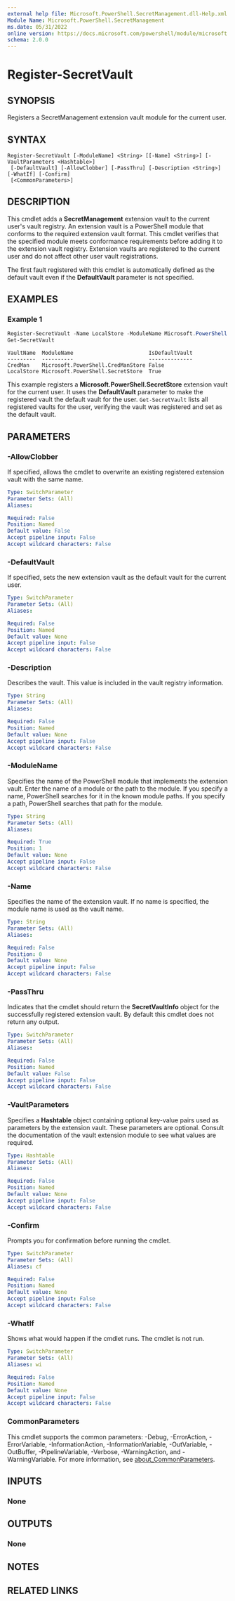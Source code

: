 ```yaml
---
external help file: Microsoft.PowerShell.SecretManagement.dll-Help.xml
Module Name: Microsoft.PowerShell.SecretManagement
ms.date: 05/31/2022
online version: https://docs.microsoft.com/powershell/module/microsoft.powershell.secretmanagement/register-secretvault?view=ps-modules&wt.mc_id=ps-gethelp
schema: 2.0.0
---
```


# Register-SecretVault

## SYNOPSIS
Registers a SecretManagement extension vault module for the current user.

## SYNTAX

```
Register-SecretVault [-ModuleName] <String> [[-Name] <String>] [-VaultParameters <Hashtable>]
 [-DefaultVault] [-AllowClobber] [-PassThru] [-Description <String>] [-WhatIf] [-Confirm]
 [<CommonParameters>]
```

## DESCRIPTION

This cmdlet adds a **SecretManagement** extension vault to the current user's vault registry. An
extension vault is a PowerShell module that conforms to the required extension vault format. This
cmdlet verifies that the specified module meets conformance requirements before adding it to the
extension vault registry. Extension vaults are registered to the current user and do not affect
other user vault registrations.

The first fault registered with this cmdlet is automatically defined as the default vault even if
the **DefaultVault** parameter is not specified.

## EXAMPLES

### Example 1

```powershell
Register-SecretVault -Name LocalStore -ModuleName Microsoft.PowerShell.SecretStore -DefaultVault
Get-SecretVault
```

```output
VaultName  ModuleName                        IsDefaultVault
---------  ----------                        --------------
CredMan    Microsoft.PowerShell.CredManStore False
LocalStore Microsoft.PowerShell.SecretStore  True
```

This example registers a **Microsoft.PowerShell.SecretStore** extension vault for the current user.
It uses the **DefaultVault** parameter to make the registered vault the default vault for the user.
`Get-SecretVault` lists all registered vaults for the user, verifying the vault was registered and
set as the default vault.

## PARAMETERS

### -AllowClobber

If specified, allows the cmdlet to overwrite an existing registered extension vault with the same
name.

```yaml
Type: SwitchParameter
Parameter Sets: (All)
Aliases:

Required: False
Position: Named
Default value: False
Accept pipeline input: False
Accept wildcard characters: False
```

### -DefaultVault

If specified, sets the new extension vault as the default vault for the current user.

```yaml
Type: SwitchParameter
Parameter Sets: (All)
Aliases:

Required: False
Position: Named
Default value: None
Accept pipeline input: False
Accept wildcard characters: False
```

### -Description

Describes the vault. This value is included in the vault registry information.

```yaml
Type: String
Parameter Sets: (All)
Aliases:

Required: False
Position: Named
Default value: None
Accept pipeline input: False
Accept wildcard characters: False
```

### -ModuleName

Specifies the name of the PowerShell module that implements the extension vault. Enter the name of a
module or the path to the module. If you specify a name, PowerShell searches for it in the known
module paths. If you specify a path, PowerShell searches that path for the module.

```yaml
Type: String
Parameter Sets: (All)
Aliases:

Required: True
Position: 1
Default value: None
Accept pipeline input: False
Accept wildcard characters: False
```

### -Name

Specifies the name of the extension vault. If no name is specified, the module name is used as the
vault name.

```yaml
Type: String
Parameter Sets: (All)
Aliases:

Required: False
Position: 0
Default value: None
Accept pipeline input: False
Accept wildcard characters: False
```

### -PassThru

Indicates that the cmdlet should return the **SecretVaultInfo** object for the successfully
registered extension vault. By default this cmdlet does not return any output.

```yaml
Type: SwitchParameter
Parameter Sets: (All)
Aliases:

Required: False
Position: Named
Default value: False
Accept pipeline input: False
Accept wildcard characters: False
```

### -VaultParameters

Specifies a **Hashtable** object containing optional key-value pairs used as parameters by the
extension vault. These parameters are optional. Consult the documentation of the vault extension
module to see what values are required.

```yaml
Type: Hashtable
Parameter Sets: (All)
Aliases:

Required: False
Position: Named
Default value: None
Accept pipeline input: False
Accept wildcard characters: False
```

### -Confirm

Prompts you for confirmation before running the cmdlet.

```yaml
Type: SwitchParameter
Parameter Sets: (All)
Aliases: cf

Required: False
Position: Named
Default value: None
Accept pipeline input: False
Accept wildcard characters: False
```

### -WhatIf

Shows what would happen if the cmdlet runs. The cmdlet is not run.

```yaml
Type: SwitchParameter
Parameter Sets: (All)
Aliases: wi

Required: False
Position: Named
Default value: None
Accept pipeline input: False
Accept wildcard characters: False
```

### CommonParameters

This cmdlet supports the common parameters: -Debug, -ErrorAction, -ErrorVariable,
-InformationAction, -InformationVariable, -OutVariable, -OutBuffer, -PipelineVariable, -Verbose,
-WarningAction, and -WarningVariable. For more information, see
[about_CommonParameters](http://go.microsoft.com/fwlink/?LinkID=113216).

## INPUTS

### None

## OUTPUTS

### None

## NOTES

## RELATED LINKS
